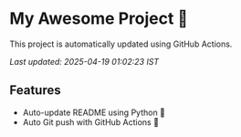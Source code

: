# My Awesome Project 🚀

This project is automatically updated using GitHub Actions.

_Last updated: 2025-04-19 01:02:23 IST_

## Features
- Auto-update README using Python 🐍
- Auto Git push with GitHub Actions 🤖
